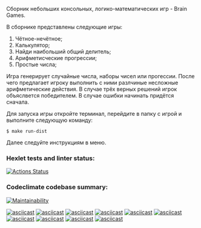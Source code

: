 Сборник небольших консольных, логико-математических игр - Brain Games.

В сборнике представлены следующие игры:

1) Чётное-нечётное;
2) Калькулятор;
3) Найди наибольший общий делитель;
4) Арифметисческие прогрессии;
5) Простые числа;

Игра генерирует случайные числа, наборы чисел или прогессии. После чего предлагает игроку выполнить с ними разлчиные несложные арифметические действия. 
В случае трёх верных решений игрок объяслвется победителем. В случае ошибки начинать придётся сначала. 

Для запуска игры откройте терминал, перейдите в папку с игрой и выполните следующую команду:

`$ make run-dist`

Далее следуйте инструкциям в меню. 

### Hexlet tests and linter status:
[![Actions Status](https://github.com/DmitriiGoltsov/java-project-61/workflows/hexlet-check/badge.svg)](https://github.com/DmitriiGoltsov/java-project-61/actions)
### Codeclimate codebase summary:
[![Maintainability](https://api.codeclimate.com/v1/badges/1d032ca1756b7d716d6d/maintainability)](https://codeclimate.com/github/DmitriiGoltsov/java-project-61/maintainability)

[![asciicast](https://asciinema.org/a/544597.svg)](https://asciinema.org/a/544597)
[![asciicast](https://asciinema.org/a/IkkEdKu5i5OkyChaPspwHCQ8y.svg)](https://asciinema.org/a/IkkEdKu5i5OkyChaPspwHCQ8y)
[![asciicast](https://asciinema.org/a/jlhg7cD0XVWJiRvOjzueFKK5g.svg)](https://asciinema.org/a/jlhg7cD0XVWJiRvOjzueFKK5g)
[![asciicast](https://asciinema.org/a/U5l7ZErwxRnRbfstn0WhsAUa7.svg)](https://asciinema.org/a/U5l7ZErwxRnRbfstn0WhsAUa7)
[![asciicast](https://asciinema.org/a/fTPZFuBiSfTT06motsmONsAwB.svg)](https://asciinema.org/a/fTPZFuBiSfTT06motsmONsAwB)
[![asciicast](https://asciinema.org/a/v3eKhDw6FgXaCkDWoPTeXdRSi.svg)](https://asciinema.org/a/v3eKhDw6FgXaCkDWoPTeXdRSi)
[![asciicast](https://asciinema.org/a/ndZek050a0KOdmrdgL2siIgjP.svg)](https://asciinema.org/a/ndZek050a0KOdmrdgL2siIgjP)
[![asciicast](https://asciinema.org/a/wcMGLB68u347ybTSgmOfk4bJR.svg)](https://asciinema.org/a/wcMGLB68u347ybTSgmOfk4bJR)
[![asciicast](https://asciinema.org/a/y3Rpib7T9GuYnq1afKuyKIwUW.svg)](https://asciinema.org/a/y3Rpib7T9GuYnq1afKuyKIwUW)
[![asciicast](https://asciinema.org/a/t3wT0XsZ1iAqyZIwXmu0L6Xzk.svg)](https://asciinema.org/a/t3wT0XsZ1iAqyZIwXmu0L6Xzk)
